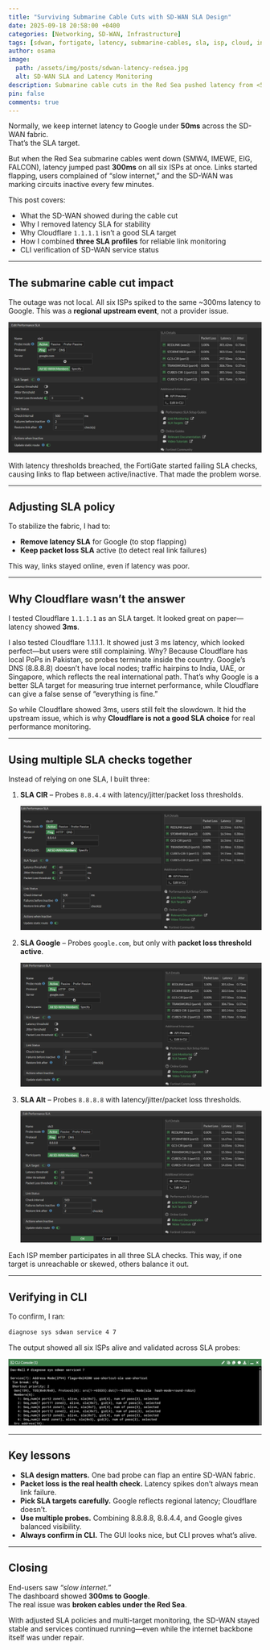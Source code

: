 ```yaml
---
title: "Surviving Submarine Cable Cuts with SD-WAN SLA Design"
date: 2025-09-18 20:58:00 +0400
categories: [Networking, SD-WAN, Infrastructure]
tags: [sdwan, fortigate, latency, submarine-cables, sla, isp, cloud, internet, packetloss]
author: osama
image:
  path: /assets/img/posts/sdwan-latency-redsea.jpg
  alt: SD-WAN SLA and Latency Monitoring
description: Submarine cable cuts in the Red Sea pushed latency from <50ms to 300ms+ across six ISPs. Here’s how I redesigned SLA checks in FortiGate SD-WAN to keep links stable and reliable.
pin: false
comments: true
---
```


Normally, we keep internet latency to Google under **50ms** across the SD-WAN fabric.  
That’s the SLA target.  

But when the Red Sea submarine cables went down (SMW4, IMEWE, EIG, FALCON), latency jumped past **300ms** on all six ISPs at once. Links started flapping, users complained of “slow internet,” and the SD-WAN was marking circuits inactive every few minutes.  

This post covers:  

- What the SD-WAN showed during the cable cut  
- Why I removed latency SLA for stability  
- Why Cloudflare `1.1.1.1` isn’t a good SLA target  
- How I combined **three SLA profiles** for reliable link monitoring  
- CLI verification of SD-WAN service status  

---

## The submarine cable cut impact

The outage was not local. All six ISPs spiked to the same ~300ms latency to Google. This was a **regional upstream event**, not a provider issue.  

![Google SLA latency spike](/assets/img/posts/sla-google.png)

With latency thresholds breached, the FortiGate started failing SLA checks, causing links to flap between active/inactive. That made the problem worse.  

---

## Adjusting SLA policy

To stabilize the fabric, I had to:  

- **Remove latency SLA** for Google (to stop flapping)  
- **Keep packet loss SLA** active (to detect real link failures)  

This way, links stayed online, even if latency was poor.  

---

## Why Cloudflare wasn’t the answer

I tested Cloudflare `1.1.1.1` as an SLA target. It looked great on paper—latency showed **3ms**.  

I also tested Cloudflare 1.1.1.1. It showed just 3 ms latency, which looked perfect—but users were still complaining. Why? Because Cloudflare has local PoPs in Pakistan, so probes terminate inside the country. Google’s DNS (8.8.8.8) doesn’t have local nodes; traffic hairpins to India, UAE, or Singapore, which reflects the real international path. That’s why Google is a better SLA target for measuring true internet performance, while Cloudflare can give a false sense of “everything is fine.”  

So while Cloudflare showed 3ms, users still felt the slowdown. It hid the upstream issue, which is why **Cloudflare is not a good SLA choice** for real performance monitoring.  

---

## Using multiple SLA checks together

Instead of relying on one SLA, I built three:  

1. **SLA CIR** – Probes `8.8.4.4` with latency/jitter/packet loss thresholds.
   
   ![SLA CIR config](/assets/img/posts/sla-cir.png)

2. **SLA Google** – Probes `google.com`, but only with **packet loss threshold active**.
     
   ![SLA Google config](/assets/img/posts/sla-google.png)

3. **SLA Alt** – Probes `8.8.8.8` with latency/jitter/packet loss thresholds.
     
   ![SLA Alt config](/assets/img/posts/sla-alt.png)

Each ISP member participates in all three SLA checks. This way, if one target is unreachable or skewed, others balance it out.  

---

## Verifying in CLI

To confirm, I ran:

```bash
diagnose sys sdwan service 4 7
```

The output showed all six ISPs alive and validated across SLA probes:

![command output ](/assets/img/posts/sla-diag.png)

---

## Key lessons

- **SLA design matters.** One bad probe can flap an entire SD-WAN fabric.  
- **Packet loss is the real health check.** Latency spikes don’t always mean link failure.  
- **Pick SLA targets carefully.** Google reflects regional latency; Cloudflare doesn’t.  
- **Use multiple probes.** Combining 8.8.8.8, 8.8.4.4, and Google gives balanced visibility.  
- **Always confirm in CLI.** The GUI looks nice, but CLI proves what’s alive.  

---

## Closing

End-users saw *“slow internet.”*  
The dashboard showed **300ms to Google**.  
The real issue was **broken cables under the Red Sea**.  

With adjusted SLA policies and multi-target monitoring, the SD-WAN stayed stable and services continued running—even while the internet backbone itself was under repair.  
